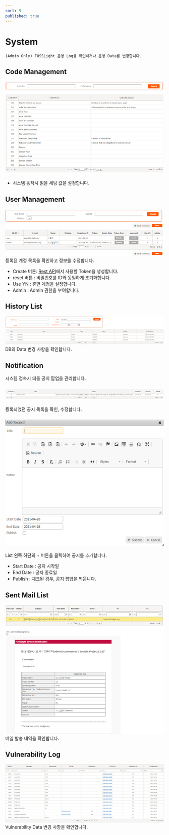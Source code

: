 ```yaml
---
sort: 9
published: true
---
```

# System
```note
(Admin Only) FOSSLight 운영 Log를 확인하거나 운영 Data를 변경합니다.
```

## Code Management
![config](../images/9_system_code.png)
- 시스템 동작시 읽을 세팅 값을 설정합니다.

## User Management
![config](../images/9_system_user.png)
등록된 계정 목록을 확인하고 정보를 수정합니다. 
- Create 버튼: [Rest API](../../features/2_rest_api.md)에서 사용할 Token을 생성합니다. 
- reset 버튼 : 비밀번호를 ID와 동일하게 초기화합니다. 
- Use YN : 휴면 계정을 설정합니다. 
- Admin : Admin 권한을 부여합니다.

## History List
![config](../images/9_system_history.png)
DB의 Data 변경 사항을 확인합니다. 

## Notification
시스템 접속시 띄울 공지 팝업을 관리합니다.
### ![config](../images/9_system_noti_list.png)
등록되었던 공지 목록을 확인, 수정합니다. 

### ![config](../images/9_system_noti_add.png)
List 왼쪽 하단의 + 버튼을 클릭하여 공지를 추가합니다.
- Start Date : 공지 시작일
- End Date : 공지 종료일
- Publish : 체크된 경우, 공지 팝업을 띄웁니다.

## Sent Mail List
![config](../images/9_system_mail.png)
메일 발송 내역을 확인합니다.

## Vulnerability Log
![config](../images/9_system_vul.png)
Vulnerability Data 변경 사항을 확인합니다.

